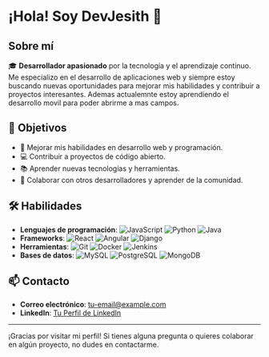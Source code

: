 # ¡Hola! Soy **DevJesith** 👋


## Sobre mí

🎓 **Desarrollador apasionado** por la tecnología y el aprendizaje continuo. Me especializo en el desarrollo de aplicaciones web y siempre estoy buscando nuevas oportunidades para mejorar mis habilidades y contribuir a proyectos interesantes. Ademas actualemnte estoy aprendiendo el desarrollo movil para poder abrirme a mas campos.

## 🌟 Objetivos

- 🚀 Mejorar mis habilidades en desarrollo web y programación.
- 💻 Contribuir a proyectos de código abierto.
- 📚 Aprender nuevas tecnologías y herramientas.
- 🤝 Colaborar con otros desarrolladores y aprender de la comunidad.

## 🛠️ Habilidades

- **Lenguajes de programación**: ![JavaScript](https://img.shields.io/badge/-JavaScript-yellow) ![Python](https://img.shields.io/badge/-Python-blue) ![Java](https://img.shields.io/badge/-Java-orange)
- **Frameworks**: ![React](https://img.shields.io/badge/-React-blue) ![Angular](https://img.shields.io/badge/-Angular-red) ![Django](https://img.shields.io/badge/-Django-green)
- **Herramientas**: ![Git](https://img.shields.io/badge/-Git-black) ![Docker](https://img.shields.io/badge/-Docker-blue) ![Jenkins](https://img.shields.io/badge/-Jenkins-red)
- **Bases de datos**: ![MySQL](https://img.shields.io/badge/-MySQL-blue) ![PostgreSQL](https://img.shields.io/badge/-PostgreSQL-blue) ![MongoDB](https://img.shields.io/badge/-MongoDB-green)


## 📫 Contacto

- **Correo electrónico**: [tu-email@example.com](mailto:tu-email@example.com)
- **LinkedIn**: [Tu Perfil de LinkedIn](enlace-a-linkedin)

---

¡Gracias por visitar mi perfil! Si tienes alguna pregunta o quieres colaborar en algún proyecto, no dudes en contactarme.
